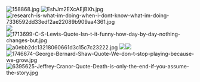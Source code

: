 ![158868.jpg]({{site.baseurl}}/158868.jpg)
![EshJm2EXcAEjBXh.jpg]({{site.baseurl}}/EshJm2EXcAEjBXh.jpg)
![research-is-what-im-doing-when-i-dont-know-what-im-doing-7336592dd33edf2ae22089b909aa4361.jpg]({{site.baseurl}}/research-is-what-im-doing-when-i-dont-know-what-im-doing-7336592dd33edf2ae22089b909aa4361.jpg)
![]({{site.baseurl}}//1713699-C-S-Lewis-Quote-Isn-t-it-funny-how-day-by-day-nothing-changes-but.jpg)![1713699-C-S-Lewis-Quote-Isn-t-it-funny-how-day-by-day-nothing-changes-but.jpg]({{site.baseurl}}/1713699-C-S-Lewis-Quote-Isn-t-it-funny-how-day-by-day-nothing-changes-but.jpg)
![a0ebb2dc13218060661d3c15c7c23222.jpg]({{site.baseurl}}/a0ebb2dc13218060661d3c15c7c23222.jpg)
![]({{site.baseurl}}//1746674-George-Bernard-Shaw-Quote-We-don-t-stop-playing-because-we-grow.jpg)![]({{site.baseurl}}//6395625-Jeffrey-Cranor-Quote-Death-is-only-the-end-if-you-assume-the-story.jpg)![1746674-George-Bernard-Shaw-Quote-We-don-t-stop-playing-because-we-grow.jpg]({{site.baseurl}}/1746674-George-Bernard-Shaw-Quote-We-don-t-stop-playing-because-we-grow.jpg)
![6395625-Jeffrey-Cranor-Quote-Death-is-only-the-end-if-you-assume-the-story.jpg]({{site.baseurl}}/6395625-Jeffrey-Cranor-Quote-Death-is-only-the-end-if-you-assume-the-story.jpg)
